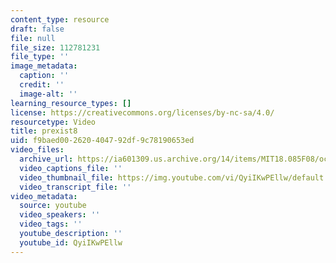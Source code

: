 ```yaml
---
content_type: resource
draft: false
file: null
file_size: 112781231
file_type: ''
image_metadata:
  caption: ''
  credit: ''
  image-alt: ''
learning_resource_types: []
license: https://creativecommons.org/licenses/by-nc-sa/4.0/
resourcetype: Video
title: prexist8
uid: f9baed00-2620-4047-92df-9c78190653ed
video_files:
  archive_url: https://ia601309.us.archive.org/14/items/MIT18.085F08/ocw-18.085-f08-rec01_300k.mp4
  video_captions_file: ''
  video_thumbnail_file: https://img.youtube.com/vi/QyiIKwPEllw/default.jpg
  video_transcript_file: ''
video_metadata:
  source: youtube
  video_speakers: ''
  video_tags: ''
  youtube_description: ''
  youtube_id: QyiIKwPEllw
---
```

